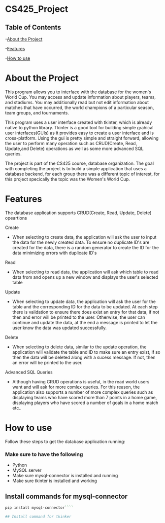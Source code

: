 # CS425_Project

## Table of Contents
-[About the Project](#about-the-project)

-[Features](#features)

-[How to use](#how-to-use)


# About the Project

This program allows you to interface with the database for the women's World Cup. You may access and update information about players, teams, and stadiums. You may additionally read but not edit information about matches that have occurred, the world champions of a particular season, team groups, and tournaments.

This program uses a user interface created with tkinter, which is already native to python library. Tkinter is a good tool for building simple grahical user interfaces(GUIs) as it provides easy to create a user interface and is cross-platform. Using the gui is pretty simple and straight forward, allowing the user to perform many operation such as CRUD(Create, Read, Update,and Delete) operations as well as some more advanced SQL queries. 

The project is part of the CS425 course, database organization. The goal with completing the project is to build a simple application that uses a database backend, for each group there was a different topic of interest, for this project specically the topic was the Women's World Cup. 

# Features

The database application supports CRUD(Create, Read, Update, Delete) opeartions

Create
- When selecting to create data, the application will ask the user to input the data for the newly created data. To ensure no duplicate ID's are created for the data, there is a random generator to create the ID for the data minimizing errors with duplicate ID's

Read
- When selecting to read data, the application will ask which table to read data from and opens up a new window and displays the user's selected table

Update
- When selecting to update data, the application will ask the user for the table and the corresponding ID for the data to be updated. At each step there is validation to ensure there does exist an entry for that data, if not then and error will be printed to the user. Otherwise, the user can continue and update the data, at the end a message is printed to let the user know the data was updated successfully. 

Delete
- When selecting to delete data, similar to the update operation, the application will validate the table and ID to make sure an entry exist, if so then the data will be deleted along with a sucess message. If not, then an error will be printed to the user. 

Advanced SQL Queries

- Although having CRUD operations is useful, in the read world users want and will ask for more comlex queries. For this reason, the application also supports a number of more complex queries such as displaying teams who have scored more than 7 points in a home game, displaying players who have scored a number of goals in a home match etc.. 

# How to use
Follow these steps to get the database application running:

### Make sure to have the following
- Python 
- MySQL server
- Make sure mysql-connector is installed and running
- Make sure tkinter is installed and working

## Install commands for mysql-connector
````bash
pip install mysql-connector````

## Install command for tkinker






